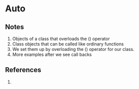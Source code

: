 # Auto

## Notes
1. Objects of a class that overloads the () operator
2. Class objects that can be called like ordinary functions
3. We set them up by overloading the () operator for our class.
4. More examples after we see call backs


## References

1. 

